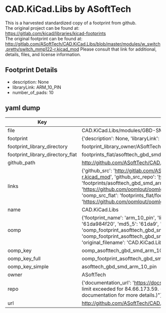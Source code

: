 # CAD.KiCad.Libs by ASoftTech  
This is a harvested standardized copy of a footprint from github.  
The original project can be found at:  
https://gitlab.com/kicad/libraries/kicad-footprints  
The original footprint can be found at:
http://gitlab.com/ASoftTech/CAD.KiCad.Libs/blob/master/modules/w_switch.pretty/switch_mmp122-r.kicad_mod
Please consult that link for additional, details, files, and license information.  
## Footprint Details
* description: None  
* libraryLink: ARM_10_PIN  
* number_of_pads: 10  
## yaml dump  
| Key | Value |  
| --- | --- |  
| file | CAD.KiCad.Libs/modules/GBD-SMD.pretty/ARM_10_PIN.kicad_mod |  
| footprint | {'description': None, 'libraryLink': 'ARM_10_PIN', 'number_of_pads': 10} |  
| footprint_library_directory | footprint_library_owner/ASoftTech_CAD.KiCad.Libs |  
| footprint_library_directory_flat | footprints_flat/asofttech_gbd_smd_arm_10_pin/working |  
| github_path | http://github.com/ASoftTech/CAD.KiCad.Libs/blob/master/modules/GBD-SMD.pretty/ARM_10_PIN.kicad_mod |  
| links | {'github_src': 'http://gitlab.com/ASoftTech/CAD.KiCad.Libs/blob/master/modules/w_switch.pretty/switch_mmp122-r.kicad_mod', 'github_src_repo': 'https://gitlab.com/kicad/libraries/kicad-footprints', 'oomp_bot': 'footprints/asofttech_gbd_smd_arm_10_pin/working', 'oomp_bot_github': 'https://github.com/oomlout/oomlout_oomp_footprint_bot/tree/main/footprints/asofttech_gbd_smd_arm_10_pin/working', 'oomp_src_flat': 'footprints_flat/footprints_flat/asofttech_gbd_smd_arm_10_pin/working', 'oomp_src_flat_github': 'https://github.com/oomlout/oomlout_oomp_footprint_src/tree/main/footprints_flat/asofttech_gbd_smd_arm_10_pin/working'} |  
| name | CAD.KiCad.Libs |  
| oomp | {'footprint_name': 'arm_10_pin', 'library_name': 'gbd_smd', 'md5': '61da984f201a06ae1cced8f9097246d5', 'md5_10': '61da984f20', 'md5_5': '61da9', 'md5_6': '61da98', 'oomp_key': 'oomp_asofttech_gbd_smd_arm_10_pin', 'oomp_key_extra': 'oomp_footprint_asofttech_gbd_smd_arm_10_pin', 'oomp_key_full': 'oomp_footprint_asofttech_gbd_smd_arm_10_pin_61da98', 'oomp_key_simple': 'asofttech_gbd_smd_arm_10_pin', 'original_filename': 'CAD.KiCad.Libs/modules/GBD-SMD.pretty/ARM_10_PIN.kicad_mod', 'owner_name': 'asofttech'} |  
| oomp_key | oomp_asofttech_gbd_smd_arm_10_pin |  
| oomp_key_full | oomp_footprint_asofttech_gbd_smd_arm_10_pin |  
| oomp_key_simple | asofttech_gbd_smd_arm_10_pin |  
| owner | ASoftTech |  
| repo | {'documentation_url': 'https://docs.github.com/rest/overview/resources-in-the-rest-api#rate-limiting', 'message': "API rate limit exceeded for 84.66.173.59. (But here's the good news: Authenticated requests get a higher rate limit. Check out the documentation for more details.)"} |  
| url | http://github.com/ASoftTech/CAD.KiCad.Libs |  

